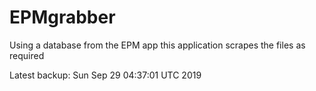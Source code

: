 # EPMgrabber
Using a database from the EPM app this application scrapes the files as required


Latest backup: Sun Sep 29 04:37:01 UTC 2019
